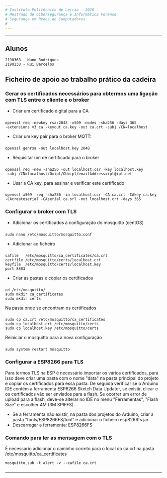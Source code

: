 ```yaml
---
# Instituto Politécnico de Leiria - 2020
# Mestrado de Cibersegurança e Informática Forense
# Segurança em Redes de Computadores
# 
---
```

---
## Alunos
	2190368 - Nuno Rodrigues
	2190230 - Rui Barcelos	
	
## Ficheiro de apoio ao trabalho prático da cadeira

### Gerar os certificados necessários para obtermos uma ligação com TLS entre o cliente e o broker
*  Criar um certificado digital para a CA
###	
	openssl req -newkey rsa:2048 -x509 -nodes -sha256 -days 365
	-extensions v3_ca -keyout ca.key -out ca.crt -subj /CN=localhost
* Criar um key pair para o broker MQTT:
###	
	openssl genrsa -out localhost.key 2048
* Requisitar um de certificado para o broker
###	
	openssl req -new -sha256 -out localhost.csr -key localhost.key 
	-subj /CN=localhost/O=ipl/OU=ipl/emailAddress=ipl@ipl.net
* Usar a CA key, para assinar e verificar este certificado
###
	openssl x509 -req -sha256 -in localhost.csr -CA ca.crt -CAkey ca.key
	-CAcreateserial -CAserial ca.srl -out localhost.crt -days 365

### Configurar o broker com TLS
* Adicionar os certificados à configuração do mosquitto (centOS)
###
	sudo nano /etc/mosquitto/mosquitto.conf

* Adicionar ao ficheiro
###
	cafile   /etc/mosquitto/ca_certificates/ca.crt
	certfile /etc/mosquitto/certs/localhost.crt
	keyfile  /etc/mosquitto/certs/localhost.key
	port 8883
	
* Criar as pastas e copiar os certificados
###
	cd /etc/mosquitto/
	sudo mkdir ca_certificates
	sudo mkdir certs
Na pasta onde se encontram os certificados
###
	sudo cp ca.crt /etc/mosquitto/ca_certificates
	sudo cp localhost.crt /etc/mosquitto/certs
	sudo cp localhost.key /etc/mosquitto/certs
Reiniciar o mosquitto para a nova configuração
###
	sudo system restart mosquitto
###
### Configurar a ESP8266 para TLS
Para termos TLS na ESP é necessário importar os vários certificados, para isso deve criar uma pasta com o nome "data" na pasta principal do projeto e copiar os certificados para essa pasta.
De seguida verificar se o Arduino IDE contém a ferramenta ESP8266 Sketch Data Updater, se existir, clicar e os certificados vão ser enviados para a flash.
Se ocorrer um error de upload para a flash, deve-se alterar no IDE no menu "Ferramentas", "Flash Size" e escolher 4M (3M SPIFFS).

* Se a ferramenta não existir, na pasta dos projetos do Arduino, criar a pasta "tools/ESP8266FS/tool" e adicionar o ficheiro esp8266fs.jar
* Descarregar a ferramenta: [ESP8266FS](https://github.com/esp8266/arduino-esp8266fs-plugin/releases/download/0.5.0/ESP8266FS-0.5.0.zip)

### Comando para ler as mensagem com o TLS	
É necessario adicionar o caminho correto para o local do ca.crt na pasta /etc/mosquitto/ca_certificates

	mosquitto_sub -t alert -v --cafile ca.crt
###	

---

	